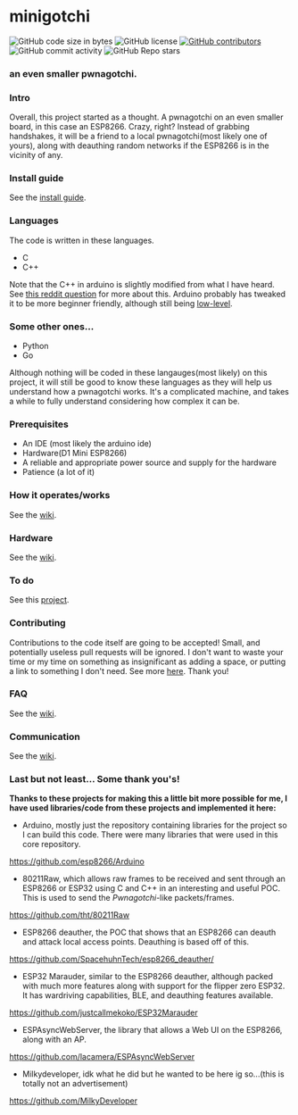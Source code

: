 # minigotchi
<img alt="GitHub code size in bytes" src="https://img.shields.io/github/languages/code-size/Pwnagotchi-Unofficial/minigotchi"></img>
<img alt="GitHub license" src="https://img.shields.io/github/license/Pwnagotchi-Unofficial/minigotchi"></img>
<a href="https://github.com/Pwnagotchi-Unofficial/minigotchi/graphs/contributors"><img alt="GitHub contributors" src="https://img.shields.io/github/contributors/Pwnagotchi-Unofficial/minigotchi"></a>
<img alt="GitHub commit activity" src="https://img.shields.io/github/commit-activity/m/Pwnagotchi-Unofficial/minigotchi"></img>
<img alt="GitHub Repo stars" src="https://img.shields.io/github/stars/Pwnagotchi-Unofficial/minigotchi"></img>

###
### an even smaller pwnagotchi.
###

### Intro

Overall, this project started as a thought. A pwnagotchi on an even smaller board, in this case an ESP8266. Crazy, right? Instead of grabbing handshakes, it will be a friend to a local pwnagotchi(most likely one of yours), along with deauthing random networks if the ESP8266 is in the vicinity of any.

###
### Install guide

See the [install guide](INSTALL.md).

###
### Languages
The code is written in these languages.

- C
- C++

Note that the C++ in arduino is slightly modified from what I have heard. See [this reddit question](https://www.reddit.com/r/arduino/comments/x46sml/is_arduino_programming_language_c/) for more about this. Arduino probably has tweaked it to be more beginner friendly, although still being [low-level](https://en.wikipedia.org/wiki/Low-level_programming_language).

###
### Some other ones...

- Python
- Go

Although nothing will be coded in these langauges(most likely) on this project, it will still be good to know these languages as they will help us understand how a pwnagotchi works. It's a complicated machine, and takes a while to fully understand considering how complex it can be.

###
### Prerequisites

- An IDE (most likely the arduino ide)
- Hardware(D1 Mini ESP8266)
- A reliable and appropriate power source and supply for the hardware
- Patience (a lot of it)

###
### How it operates/works

See the [wiki](https://github.com/Pwnagotchi-Unofficial/minigotchi/wiki/How-the-Minigotchi-works).

###
### Hardware

See the [wiki](https://github.com/Pwnagotchi-Unofficial/minigotchi/wiki/Hardware).

###
### To do
See this [project](https://github.com/orgs/Pwnagotchi-Unofficial/projects/4).
###
### Contributing

Contributions to the code itself are going to be accepted! Small, and potentially useless pull requests will be ignored. I don't want to waste your time or my time on something as insignificant as adding a space, or putting a link to something I don't need. See more [here](CONTRIBUTING.md). Thank you!

###
### FAQ

See the [wiki](https://github.com/Pwnagotchi-Unofficial/minigotchi/wiki/FAQ).

### Communication

See the [wiki](https://github.com/Pwnagotchi-Unofficial/minigotchi/wiki/Communication#communication).

###
### Last but not least... Some thank you's!

**Thanks to these projects for making this a little bit more possible for me, I have used libraries/code from these projects and implemented it here:**

- Arduino, mostly just the repository containing libraries for the project so I can build this code. There were many libraries that were used in this core repository. 

https://github.com/esp8266/Arduino

- 80211Raw, which allows raw frames to be received and sent through an ESP8266 or ESP32 using C and C++ in an interesting and useful POC. This is used to send the *Pwnagotchi*-like packets/frames.

https://github.com/tht/80211Raw

- ESP8266 deauther, the POC that shows that an ESP8266 can deauth and attack local access points. Deauthing is based off of this. 

https://github.com/SpacehuhnTech/esp8266_deauther/

- ESP32 Marauder, similar to the ESP8266 deauther, although packed with much more features along with support for the flipper zero ESP32. It has wardriving capabilities, BLE, and deauthing features available. 

https://github.com/justcallmekoko/ESP32Marauder

- ESPAsyncWebServer, the library that allows a Web UI on the ESP8266, along with an AP. 

https://github.com/lacamera/ESPAsyncWebServer

- Milkydeveloper, idk what he did but he wanted to be here ig so...(this is totally not an advertisement)

https://github.com/MilkyDeveloper
